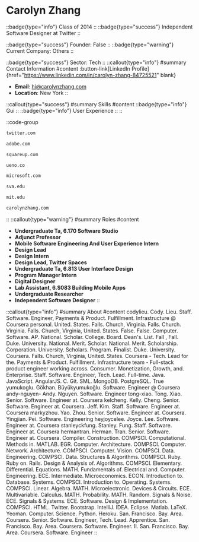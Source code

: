 # Carolyn Zhang
::badge{type="info"}
Class of 2014
::
::badge{type="success"}
Independent Software Designer at Twitter
::

::badge{type="success"}
Founder: False
::
::badge{type="warning"}
Current Company: Others
::

::badge{type="success"}
Sector: Tech
::
::callout{type="info"}
#summary
Contact Information
#content
:button-link[LinkedIn Profile]{href="https://www.linkedin.com/in/carolyn-zhang-84725521" blank}
- **Email**: hi@carolynzhang.com
- **Location**: New York
::

::callout{type="success"}
#summary
Skills
#content
::badge{type="info"}
Gui
::
::badge{type="info"}
User Experience
::
::

::code-group
```bash [Twitter]
twitter.com
```
```bash [Adobe Systems]
adobe.com
```
```bash [Square]
squareup.com
```
```bash [UENO.]
ueno.co
```
```bash [Microsoft]
microsoft.com
```
```bash [School of Visual Arts]
sva.edu
```
```bash [Massachusetts Institute of Technology]
mit.edu
```
```bash [caro ✨]
carolynzhang.com
```
::
::callout{type="warning"}
#summary
Roles
#content
- **Undergraduate Ta, 6.170 Software Studio**
- **Adjunct Professor**
- **Mobile Software Engineering And User Experience Intern**
- **Design Lead**
- **Design Intern**
- **Design Lead, Twitter Spaces**
- **Undergraduate Ta, 6.813 User Interface Design**
- **Program Manager Intern**
- **Digital Designer**
- **Lab Assistant, 6.S083 Building Mobile Apps**
- **Undergraduate Researcher**
- **Independent Software Designer**
::

::callout{type="info"}
#summary
About
#content
codylieu. Cody. Lieu. Staff. Software. Engineer, Payments & Product. Fulfillment. Infrastructure @ Coursera personal. United. States. Falls. Church, Virginia. Falls. Church. Virginia. Falls. Church, Virginia, United. States. False. False. Computer. Software. AP. National. Scholar. College. Board. Dean's. List. Fall , Fall. Duke. University. National. Merit. Scholar. National. Merit. Scholarship. Corporation. University. Scholars. Program. Finalist. Duke. University. Coursera. Falls. Church, Virginia, United. States. Coursera - Tech. Lead for the. Payments & Product. Fulfillment. Infrastructure team - Full-stack product engineer working across. Consumer. Monetization, Growth, and. Enterprise. Staff. Software. Engineer, Tech. Lead. Full-time. Java. JavaScript. AngularJS. C. Git. SML. MongoDB. PostgreSQL. True yumukoglu. Gökhan. Büyükyumukoğlu. Software. Engineer @ Coursera andy-nguyen- Andy. Nguyen. Software. Engineer tong-xiao. Tong. Xiao. Senior. Software. Engineer at. Coursera kelcheng. Kelly. Cheng. Senior. Software. Engineer at. Coursera. Jeff. Kim. Staff. Software. Engineer at. Coursera markyzhou. Yao. Zhou. Senior. Software. Engineer at. Coursera. Yingjian. Pei. Software. Engineering heyjoycelee. Joyce. Lee. Software. Engineer at. Coursera stanleyckfung. Stanley. Fung. Staff. Software. Engineer at. Coursera hermantran. Herman. Tran. Senior. Software. Engineer at. Coursera. Compiler. Construction. COMPSCI. Computational. Methods in. MATLAB. EGR. Computer. Architecture. COMPSCI. Computer. Network. Architecture. COMPSCI. Computer. Vision. COMPSCI. Data. Engineering. COMPSCI. Data. Structures & Algorithms. COMPSCI. Ruby. Ruby on. Rails. Design & Analysis of. Algorithms. COMPSCI. Elementary. Differential. Equations. MATH. Fundamentals of. Electrical and. Computer. Engineering. ECE. Intermediate. Microeconomics. ECON. Introduction to. Database. Systems. COMPSCI. Introduction to. Operating. Systems. COMPSCI. Linear. Algebra. MATH. Microelectronic. Devices & Circuits. ECE. Multivariable. Calculus. MATH. Probability. MATH. Random. Signals & Noise. ECE. Signals & Systems. ECE. Software. Design & Implementation. COMPSCI. HTML. Twitter. Bootstrap. IntelliJ. IDEA. Eclipse. Matlab. LaTeX. Yeoman. Computer. Science. Python. Heroku. San. Francisco. Bay. Area. Coursera. Senior. Software. Engineer, Tech. Lead. Apprentice. San. Francisco. Bay. Area. Coursera. Software. Engineer. II. San. Francisco. Bay. Area. Coursera. Software. Engineer
::
